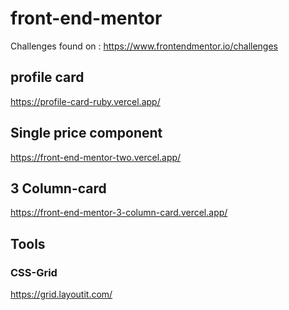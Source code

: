 # front-end-mentor

Challenges found on : <https://www.frontendmentor.io/challenges>

## profile card

<https://profile-card-ruby.vercel.app/>

## Single price component

<https://front-end-mentor-two.vercel.app/>

## 3 Column-card

<https://front-end-mentor-3-column-card.vercel.app/>

## Tools

### CSS-Grid

<https://grid.layoutit.com/>
